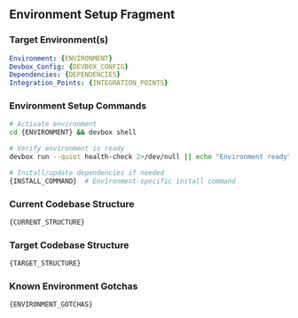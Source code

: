 ## Environment Setup Fragment

### Target Environment(s)
```yaml
Environment: {ENVIRONMENT}
Devbox_Config: {DEVBOX_CONFIG}
Dependencies: {DEPENDENCIES}
Integration_Points: {INTEGRATION_POINTS}
```

### Environment Setup Commands
```bash
# Activate environment
cd {ENVIRONMENT} && devbox shell

# Verify environment is ready
devbox run --quiet health-check 2>/dev/null || echo "Environment ready"

# Install/update dependencies if needed
{INSTALL_COMMAND}  # Environment-specific install command
```

### Current Codebase Structure
```bash
{CURRENT_STRUCTURE}
```

### Target Codebase Structure
```bash
{TARGET_STRUCTURE}
```

### Known Environment Gotchas
```{LANGUAGE}
{ENVIRONMENT_GOTCHAS}
```